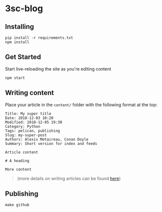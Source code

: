 3sc-blog
========

## Installing

```
pip install -r requirements.txt
npm install
```

## Get Started

Start live-reloading the site as you're editing content

```
npm start
```

## Writing content

Place your article in the `content/` folder with the following format at the top:

```
Title: My super title
Date: 2010-12-03 10:20
Modified: 2010-12-05 19:30
Category: Python
Tags: pelican, publishing
Slug: my-super-post
Authors: Alexis Metaireau, Conan Doyle
Summary: Short version for index and feeds

Article content

# A heading

More content
```

>(more details on writing articles can be found [here](http://docs.getpelican.com/en/3.6.3/content.html))


## Publishing

```
make github
```
